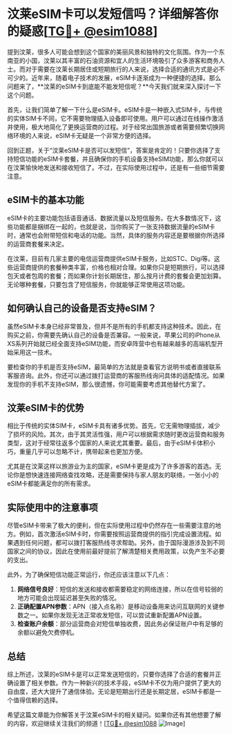 # 汶莱eSIM卡可以发短信吗？详细解答你的疑惑[[TG💪+ @esim1088](https://t.me/s/esim1088)]

提到汶莱，很多人可能会想到这个国家的美丽风景和独特的文化氛围。作为一个东南亚的小国，汶莱以其丰富的石油资源和宜人的生活环境吸引了众多游客和商务人士。而对于需要在汶莱长期居住或短期旅行的人来说，选择合适的通讯方式是必不可少的。近年来，随着电子技术的发展，eSIM卡逐渐成为一种便捷的选择。那么问题来了，**汶莱的eSIM卡到底能不能发短信呢？**今天我们就来深入探讨一下这个问题。

首先，让我们简单了解一下什么是eSIM卡。eSIM卡是一种嵌入式SIM卡，与传统的实体SIM卡不同，它不需要物理插入设备即可使用。用户可以通过在线操作激活并使用，极大地简化了更换运营商的过程。对于经常出国旅游或者需要频繁切换网络环境的人来说，eSIM卡无疑是一个非常方便的选择。

回到正题，关于“汶莱eSIM卡是否可以发短信”，答案是肯定的！只要你选择了支持短信功能的eSIM卡套餐，并且确保你的手机设备支持eSIM功能，那么你就可以在汶莱愉快地发送和接收短信了。不过，在实际使用过程中，还是有一些细节需要注意。

## eSIM卡的基本功能

eSIM卡的主要功能包括语音通话、数据流量以及短信服务。在大多数情况下，这些功能都是捆绑在一起的，也就是说，当你购买了一张支持数据流量的eSIM卡时，通常也会附带短信和电话的功能。当然，具体的服务内容还是要根据你所选择的运营商套餐来决定。

在汶莱，目前有几家主要的电信运营商提供eSIM卡服务，比如STC、Digi等。这些运营商提供的套餐种类丰富，价格也相对合理。如果你只是短期旅行，可以选择包天或者包周的套餐；而如果你计划长期居住，那么按月计费的套餐会更加划算。无论哪种套餐，只要包含了短信服务，你就能够正常使用这项功能。

## 如何确认自己的设备是否支持eSIM？

虽然eSIM卡本身已经非常普及，但并不是所有的手机都支持这种技术。因此，在购买之前，你需要先确认自己的设备是否兼容。一般来说，苹果公司的iPhone从XS系列开始就已经全面支持eSIM功能，而安卓阵营中也有越来越多的高端机型开始采用这一技术。

要检查你的手机是否支持eSIM，最简单的方法就是查看官方说明书或者直接联系客服咨询。此外，你还可以通过拨打运营商的客服热线询问具体的适配情况。如果发现你的手机不支持eSIM，那么很遗憾，你可能需要考虑其他替代方案了。

## 汶莱eSIM卡的优势

相比于传统的实体SIM卡，eSIM卡具有诸多优势。首先，它无需物理插拔，减少了损坏的风险。其次，由于其灵活性强，用户可以根据需求随时更改运营商和服务类型，这对于经常往返多个国家的人来说尤其重要。最后，由于eSIM卡体积小巧，重量几乎可以忽略不计，携带起来也更加方便。

尤其是在汶莱这样以旅游业为主的国家，eSIM卡更是成为了许多游客的首选。无论你是想快速连接网络查找攻略，还是需要保持与家人朋友的联络，一张小小的eSIM卡都能满足你的所有需求。

## 实际使用中的注意事项

尽管eSIM卡带来了极大的便利，但在实际使用过程中仍然存在一些需要注意的地方。例如，首次激活eSIM卡时，你需要按照运营商提供的指引完成设置流程。如果遇到任何问题，都可以拨打客服热线寻求帮助。另外，由于国际漫游涉及到不同国家之间的协议，因此在使用前最好提前了解清楚相关费用政策，以免产生不必要的支出。

此外，为了确保短信功能正常运行，你还应该注意以下几点：

1. **网络信号良好**：短信的发送和接收都需要稳定的网络连接，所以在信号较弱的地方可能会出现延迟甚至失败的情况。
2. **正确配置APN参数**：APN（接入点名称）是移动设备用来访问互联网的关键参数之一。如果你发现无法正常收发短信，可以尝试重新配置APN设置。
3. **检查账户余额**：部分运营商会对短信单独收费，因此务必保证账户中有足够的余额以避免欠费停机。

## 总结

综上所述，汶莱的eSIM卡是可以正常发送短信的，只要你选择了合适的套餐并正确设置了相关参数。作为一种新兴的技术手段，eSIM卡不仅为用户提供了更大的自由度，还大大提升了通信体验。无论是短期出行还是长期定居，eSIM卡都是一个值得信赖的选择。

希望这篇文章能为你解答关于汶莱eSIM卡的相关疑问。如果你还有其他想要了解的内容，欢迎继续关注我们的频道！[[TG💪+ @esim1088](https://t.me/s/esim1088) ![Image](https://i.postimg.cc/4NQfJmqS/Snipaste-2025-05-13-00-14-12.png)]